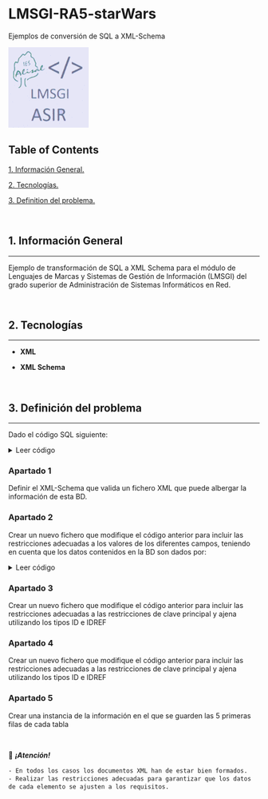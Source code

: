 
# LMSGI-RA5-starWars

Ejemplos de conversión de SQL a XML-Schema

![Logo de Team](https://github.com/ana-polo/LMSGI-RA5-starWars/blob/main/LMSGI.gif "Team logo")

## Table of Contents

[1. Información General.](#informacion-general)

[2. Tecnologías.](#tecnologias)

[3. Definition del problema.](#definicion-del-problema)

&nbsp;

<a name = "informacion-general"></a>

## 1. Información General

----

Ejemplo de transformación de SQL a XML Schema para el módulo de Lenguajes de Marcas y Sistemas de Gestión de Información (LMSGI) del grado superior de Administración de Sistemas Informáticos en Red.

&nbsp;

<a name = "tecnologias"></a>

## 2. Tecnologías

----

- **XML**

- **XML Schema**

&nbsp;

<a name = "definicion-del-problema"></a>

## 3. Definición del problema

----

Dado el código SQL siguiente:

<details>
    <summary>Leer código</summary>

        /*
          File: gdbStarWars.sql
          Author: Ana Polo  Arozamena
        */


        /*-------------------------*/
        /*--- Creación de la BD ---*/
        /*-------------------------*/

        DROP DATABASE IF EXISTS starWars;
        CREATE DATABASE IF NOT EXISTS starWars;


        /*--------------------------*/
        /*--- Selección de la BD ---*/
        /*--------------------------*/

        USE starWars;


        /*--------------------------------*/
        /*--- Definición de las tablas ---*/
        /*--------------------------------*/


        /*
          Tabla: asociacion
          Descripción: Guarda la información básica de cada una de las agrupaciones de habibronceadotes de la galaxia.
        */

        DROP TABLE IF EXISTS asociacion;

        CREATE TABLE asociacion (

          /*--- Definición de las columnas de la tabla ---*/

          idAsociacion INT,
          nombre VARCHAR( 255 ) DEFAULT NULL,

          /*--- Restricciones de tabla ---*/

        /*--- Clave primaria ---*/

          CONSTRAINT pkAsociacion PRIMARY KEY ( idAsociacion )
        )
        ENGINE = InnoDB;


        /*
          Tabla: planeta
          Descripción: Guarda la información básica de cada una de los planetas de la galaxia.
        */

        DROP TABLE IF EXISTS planeta;

        CREATE TABLE planeta(
          idPlaneta INT AUTO_INCREMENT,
          nombre VARCHAR( 50 ),
          rotacionPeriodo INT,
          orbitalPeriodo INT,
          diametro INT,
          clima VARCHAR( 50 ),
          gravedad VARCHAR( 50 ),
          terreno VARCHAR( 50 ),
          superficieAgua VARCHAR( 50 ),
          poblacion BIGINT,
          creacionFecha TIMESTAMP DEFAULT CURRENT_TIMESTAMP,

        /*--- Restricciones de tabla ---*/

        /*--- Clave primaria ---*/

        CONSTRAINT pkPlaneta PRIMARY KEY ( idPlaneta )
        );


        /*
          Tabla: personaje
          Descripción: Guarda la información básica de cada uno de los personajes de la galaxia.
        */

        DROP TABLE IF EXISTS personaje;

        CREATE TABLE personaje(
        idPersonaje INT AUTO_INCREMENT,
        nombre VARCHAR( 50 ),
        altura INT,
        peso DECIMAL,
        peloColor VARCHAR( 50 ),
        pielColor VARCHAR( 50 ),
        ojosColor VARCHAR( 50 ),
        nacimientoAnho VARCHAR( 50 ),
        genero VARCHAR( 50 ),
        fkPlaneta INT NOT NULL,
        creacionFecha TIMESTAMP DEFAULT CURRENT_TIMESTAMP,

          /*--- Restricciones de tabla ---*/

          /*--- Clave primaria ---*/

          CONSTRAINT pkPersonaje PRIMARY KEY ( idPersonaje ),

          /*--- Clave foránea ---*/

          CONSTRAINT fkPersonajePlaneta FOREIGN KEY ( fkPlaneta )
            REFERENCES planeta ( idPlaneta )
            ON DELETE RESTRICT
            ON UPDATE RESTRICT
        )
        ENGINE=InnoDB;


        DROP TABLE IF EXISTS personajeAsociacion;

        CREATE TABLE personajeAsociacion (

          /*--- Definición de las columnas de la tabla ---*/

          fkPersonaje INT NOT NULL,
          fkAsociacion INT NOT NULL,

          /*--- Restricciones de tabla ---*/

          /*--- Clave primaria ---*/

          CONSTRAINT pkPersonajeAsociacion PRIMARY KEY ( fkPersonaje, fkAsociacion ),

          /*--- Clave foránea ---*/


          CONSTRAINT fkPersonajePersonajeAsociacion FOREIGN KEY ( fkPersonaje )
            REFERENCES personaje( idPersonaje )
            ON DELETE RESTRICT
            ON UPDATE RESTRICT,

          CONSTRAINT fkAsociacionPersonajeAsociacion FOREIGN KEY ( fkAsociacion )
            REFERENCES asociacion( idAsociacion )
            ON DELETE RESTRICT
            ON UPDATE RESTRICT
        )
        ENGINE=InnoDB;


        /*
          Tabla: pelicula
          Descripción: Guarda la información básica de cada una de las películas de la galaxia.
        */

        DROP TABLE IF EXISTS pelicula;

        CREATE TABLE pelicula (

          /*--- Definición de las columnas de la tabla ---*/

          idPelicula INT NOT NULL,
          episodio VARCHAR( 12 ) DEFAULT NULL,
          titulo VARCHAR( 30 ) DEFAULT NULL,

          /*--- Restricciones de tabla ---*/

          /*--- Clave primaria ---*/

          CONSTRAINT pkPelicula PRIMARY KEY ( idPelicula )
        )
        engine=iNNOdB;


        /*
          Tabla: personajePelicula
          Descripción: Guarda la información básica de cada uno de los personajes de la galaxia.
        */


        DROP TABLE IF EXISTS personajePelicula;

        CREATE TABLE personajePelicula (

          /*--- Definición de las columnas de la tabla ---*/

          fkPersonaje INT NOT NULL,
          fkPelicula INT NOT NULL,

          /*--- Restricciones de tabla ---*/

          /*--- Clave primaria ---*/

          CONSTRAINT pkPersonajePelicula PRIMARY KEY ( fkPersonaje, fkPelicula ),

          /*--- Clave foránea ---*/

          CONSTRAINT fkPersonajePersonajePelicula FOREIGN KEY ( fkPersonaje )
            REFERENCES personaje( idPersonaje )
            ON DELETE RESTRICT
            ON UPDATE RESTRICT,

          CONSTRAINT fkPeliculaPersonajePelicula FOREIGN KEY ( fkPelicula )
            REFERENCES pelicula( idPelicula )
            ON DELETE RESTRICT
            ON UPDATE RESTRICT
        )
        ENGINE=InnoDB;


        /*
          Tabla: muerte
          Descripción: Guarda la información de la muerte de un personaje.
        */


        DROP TABLE IF EXISTS muerte;

        CREATE TABLE muerte (

          /*--- Definición de las columnas de la tabla ---*/

          idMuerte INT NOT NULL AUTO_INCREMENT,
        fkFallecido INTEGER,
        fkAsesino INTEGER,
        fkPelicula INTEGER,

          /*--- Restricciones de tabla ---*/

          /*--- Clave primaria ---*/

          CONSTRAINT pkFallecimiento PRIMARY KEY ( idMuerte ),

          /*--- Clave foránea ---*/

          CONSTRAINT fkFallecidoMuerte FOREIGN KEY ( fkFallecido )
            REFERENCES personaje( idPersonaje )
            ON DELETE RESTRICT
            ON UPDATE RESTRICT,

          CONSTRAINT fkAsesinoMuerte FOREIGN KEY ( fkAsesino )
            REFERENCES personaje( idPersonaje )
            ON DELETE RESTRICT
            ON UPDATE RESTRICT,

          CONSTRAINT fkPeliculaMuerte FOREIGN KEY ( fkPelicula )
            REFERENCES pelicula( idPelicula )
            ON DELETE RESTRICT
            ON UPDATE RESTRICT
        )
        ENGINE=iNNOdb;

</details>


### Apartado 1

   Definir el XML-Schema que valida un fichero XML que puede albergar la información de esta BD.


### Apartado 2

   Crear un nuevo fichero que modifique el código anterior para incluir las restricciones adecuadas a los valores de los diferentes campos, teniendo en cuenta que los datos contenidos en la BD son dados por:


<details>
    <summary>Leer código</summary>

        INSERT INTO asociacion
        VALUES
          ( 1,  'Orden Jedi' ),
          ( 2,  'Allianza Rebelde' ),
          ( 3,  'Republica Galáctica' ),
          ( 4,  'Imperio Galactico' ),
          ( 5,  'Sith' ),
          ( 6,  'Senado Galáctico' ),
          ( 7,  'Familia Real de Alderaan' ),
          ( 8,  'Independientes' ),
          ( 9,  'Ejercito Gungan' ),
          ( 10, 'Fuerzas de Cazas Reales del Espacio Naboo' ),
          ( 11, 'Fuerzas Reales de Naboo' ),
          ( 12, 'Techno Union' );


        INSERT INTO planeta( idPlaneta, nombre, rotacionPeriodo, orbitalPeriodo, diametro, clima, gravedad, terreno, superficieAgua, poblacion, creacionFecha )
        VALUES
          (  1, 'Desconocido',    NULL,  NULL,  NULL,     NULL,                         NULL,                                    NULL,                                        NULL,  NULL,            NULL ),
          (  2, 'Tatooine',       '23', '304',  '10465',  'árido',                      '1 standard',                            'desierto',                                  '1',   '200000',        '2014-12-09 13:50:49.641000' ),
          (  3, 'Alderaan',       '24', '364',  '12500',  'templado',                   '1 standard',                            'prados, montañas',                          '40',  '2000000000',    '2014-12-10 11:35:48.479000' ),
          (  4, 'Yavin IV',       '24', '4818', '10200',  'templado, tropical',         '1 standard',                            'selva, bosques',                            '8',   '1000',          '2014-12-10 11:37:19.144000' ),
          (  5, 'Hoth',           '23', '549',  '7200',   'helado',                     '1.1 standard',                          'tundra, cuevas heladas, sierras',           '100', NULL,            '2014-12-10 11:39:13.934000' ),
          (  6, 'Dagobah',        '23', '341',  '8900',   'tenebroso',                  'N/A',                                   'pantanoso, selvas',                         '8',   NULL,            '2014-12-10 11:42:22.590000' ),
          (  7, 'Bespin',         '12', '5110', '118000', 'templado',                   '1.5 (surface),1 standard (Cloud City)', 'gigante gaseoso',                           '0',   '6000000',       '2014-12-10 11:43:55.240000' ),
          (  8, 'Endor',          '18', '402',  '4900',   'templado',                   '0.85 standard',                         'bosques, montañas, lagos',                  '8',   '30000000',      '2014-12-10 11:50:29.349000' ),
          (  9, 'Naboo',          '26', '312',  '12120',  'templado',                   '1 standard',                            'colinas, pantanosos, bosques, montañas',    '12',  '4500000000',    '2014-12-10 11:52:31.066000' ),
          ( 10, 'Coruscant',      '24', '368',  '12240',  'templado',                   '1 standard',                            'montañas',                                  NULL,  '1000000000000', '2014-12-10 11:54:13.921000' ),
          ( 11, 'Kamino',         '27', '463',  '19720',  'templado',                   '1 standard',                            'océano',                                    '100', '1000000000',    '2014-12-10 12:45:06.577000' ),
          ( 12, 'Geonosis',       '30', '256',  '11370',  'templado, árido',            '0.9 standard',                          'desierto, montaña',                         '5',   '100000000000',  '2014-12-10 12:47:22.350000' ),
          ( 13, 'Utapau',         '27', '351',  '12900',  'templado, árido, ventoso',   '1 standard',                            'sabana, cañones',                           '0.9', '95000000',      '2014-12-10 12:49:01.491000' ),
          ( 14, 'Mustafar',       '36', '412',  '4200',   'cálido',                     '1 standard',                            'volcanes, ríos de lava, montañas, cuevas',  '0',   '20000',         '2014-12-10 12:50:16.526000' ),
          ( 15, 'Kashyyyk',       '26', '381',  '12765',  'tropical',                   '1 standard',                            'selva, bosques, lagos, ríos',               '60',  '45000000',      '2014-12-10 13:32:00.124000' ),
          ( 16, 'Polis Massa',    '24', '590',  '0',      'artificial templado',        '0.56 standard',                         'asteroide sin aire',                        '0',   '1000000',       '2014-12-10 13:33:46.405000' ),
          ( 17, 'Mygeeto',        '12', '167',  '10088',  'gélido',                     '1 standard',                            'glaciares, montañas, cañones helados',      NULL,  '19000000',      '2014-12-10 13:43:39.139000' ),
          ( 18, 'Felucia',        '34', '231',  '9100',   'cálido, húmedo',             '0.75 standard',                         'bosques de hongos',                         NULL,  '8500000',       '2014-12-10 13:44:50.397000' ),
          ( 19, 'Cato Neimoidia', '25', '278',  '0',      'templado, húmedo',           '1 standard',                            'montañas, campos, bosques',                 NULL,  '10000000',      '2014-12-10 13:46:28.704000' ),
          ( 20, 'Saleucami',      '26', '392',  '14920',  'cálido',                     NULL,                                    'cuevas, desierto, montañas, volcanes',      NULL,  '1400000000',    '2014-12-10 13:47:46.874000' ),
          ( 21, 'Stewjon',        NULL,  NULL,  '0',      'templado',                   '1 standard',                            'prados',                                    NULL,  NULL,            '2014-12-10 16:16:26.566000' ),
          ( 22, 'Eriadu',         '24', '360',  '13490',  'contaminado',                '1 standard',                            'ciudades',                                  NULL,  '22000000000',   '2014-12-10 16:26:54.384000' ),
          ( 23, 'Corellia',       '25', '329',  '11000',  'templado',                   '1 standard',                            'mesetas, urbanización, colinas, bosques',   '70',  '3000000000',    '2014-12-10 16:49:12.453000' ),
          ( 24, 'Rodia',          '29', '305',  '7549',   'cálido',                     '1 standard',                            'selvas, océanos, urbanización, pantanosos', '60',  '1300000000',    '2014-12-10 17:03:28.110000' ),
          ( 25, 'Nal Hutta',      '87', '413',  '12150',  'templado',                   '1 standard',                            'urbanizaciones, océanos, pantanosos',       NULL,  '7000000000',    '2014-12-10 17:11:29.452000' ),
          ( 26, 'Dantooine',      '25', '378',  '9830',   'templado',                   '1 standard',                            'océanos, sabanas, montañas, prados',        NULL,  '1000',          '2014-12-10 17:23:29.896000' ),
          ( 27, 'Bestine IV',     '26', '680',  '6400',   'templado',                   NULL,                                    'islas rocosas, océanos',                    '98',  '62000000',      '2014-12-12 11:16:55.078000' ),
          ( 28, 'Ord Mantell',    '26', '334',  '14050',  'templado',                   '1 standard',                            'llanuras, mares',                           '10',  '4000000000',    '2014-12-15 12:23:41.661000' ),
          ( 29, 'DEsconocido',    '0',  '0',    '0',       NULL,                        NULL,                                    NULL,                                        NULL,  NULL,            '2014-12-15 12:25:59.569000' ),
          ( 30, 'Trandosha',      '25', '371',  '0',      'árido',                      '0.62 standard',                         'montañas, mares, prados, desiertos',        NULL,  '42000000',      '2014-12-15 12:53:47.695000' ),
          ( 31, 'Socorro',        '20', '326',  '0',      'árido',                      '1 standard',                            'desiertos, montañas',                       NULL,  '300000000',     '2014-12-15 12:56:31.121000' ),
          ( 32, 'Mon Cala',       '21', '398',  '11030',  'templado',                   '1',                                     'océanos, acantilados, islas',               '100', '27000000000',   '2014-12-18 11:07:01.792000' ),
          ( 33, 'Chandrila',      '20', '368',  '13500',  'templado',                   '1',                                     'llanuras, bosques',                         '40',  '1200000000',    '2014-12-18 11:11:51.872000' ),
          ( 34, 'Sullust',        '20', '263',  '12780',  'muy cálido',                 '1',                                     'montañas, volcanes, desiertos rocosos',     '5',   '18500000000',   '2014-12-18 11:25:40.243000' ),
          ( 35, 'Toydaria',       '21', '184',  '7900',   'templado',                   '1',                                     'pantanosos, lagos',                         NULL,  '11000000',      '2014-12-19 17:47:54.403000' ),
          ( 36, 'Malastare',      '26', '201',  '18880',  'árido, templado, tropical',  '1.56',                                  'pantanosos, desiertos, selvas, montañas',   NULL,  '2000000000',    '2014-12-19 17:52:13.106000' ),
          ( 37, 'Dathomir',       '24', '491',  '10480',  'templado',                   '0.9',                                   'bosques, desiertos, sabanas',               NULL,  '5200',          '2014-12-19 18:00:40.142000' ),
          ( 38, 'Ryloth',         '30', '305',  '10600',  'templado, árido, subártico', '1',                                     'montañas, valles, desiertos, tundra',       '5',   '1500000000',    '2014-12-20 09:46:25.740000' ),
          ( 39, 'Aleen Minor',    NULL,  NULL,  NULL,     NULL,                         NULL,                                    NULL,                                        NULL,  NULL,            '2014-12-20 09:52:23.452000' ),
          ( 40, 'Vulpter',        '22', '391',  '14900',  'templado, ártico',           '1',                                     'urbanizaciones, barren',                    NULL,  '421000000',     '2014-12-20 09:56:58.874000' ),
          ( 41, 'Troiken',        NULL,  NULL,  NULL,     NULL,                         NULL,                                    'desierto, tundra, bosques, montañas',       NULL,  NULL,            '2014-12-20 10:01:37.395000' ),
          ( 42, 'Tund',           '48', '1770', '12190',  NULL,                         NULL,                                    'cenizas',                                   NULL,  '0',             '2014-12-20 10:07:29.578000' ),
          ( 43, 'Haruun Kal',     '25', '383',  '10120',  'templado',                   '0.98',                                  'nube tóxica, meseta, volcanes',             NULL,  '705300',        '2014-12-20 10:12:28.980000' ),
          ( 44, 'Cerea',          '27', '386',  NULL,     'templado',                   '1',                                     'fertil',                                    '20',  '450000000',     '2014-12-20 10:14:48.178000' ),
          ( 45, 'Glee Anselm',    '33', '206',  '15600',  'tropical, templado',         '1',                                     'lagos, islands, pantanosos, mares',         '80',  '500000000',     '2014-12-20 10:18:26.110000' ),
          ( 46, 'Iridonia',       '29', '413',  NULL,     NULL,                         NULL,                                    'rocoso',                                    NULL,  NULL,            '2014-12-20 10:26:05.788000' ),
          ( 47, 'Tholoth',        NULL,  NULL,  NULL,     NULL,                         NULL,                                    NULL,                                        NULL,  NULL,            '2014-12-20 10:28:31.117000' ),
          ( 48, 'Iktotch',        '22', '481',  NULL,     'árido, rocoso, ventoso',     '1',                                     'rocoso',                                    NULL,  NULL,            '2014-12-20 10:31:32.413000' ),
          ( 49, 'Quermia',        NULL,  NULL,  NULL,     NULL,                         NULL,                                    NULL,                                        NULL,  NULL,            '2014-12-20 10:34:08.249000' ),
          ( 50, 'Dorin',          '22', '409',  '13400',  'templado',                   '1',                                     NULL,                                        NULL,  NULL,            '2014-12-20 10:48:36.141000' ),
          ( 51, 'Champala',       '27', '318',  NULL,     'templado',                   '1',                                     'océanos, bosques, meseta',                  NULL,  '3500000000',    '2014-12-20 10:52:51.524000' ),
          ( 52, 'Mirial',         NULL,  NULL,  NULL,     NULL,                         NULL,                                    'desiertos',                                 NULL,  NULL,            '2014-12-20 16:44:46.318000' ),
          ( 53, 'Serenno',        NULL,  NULL,  NULL,     NULL,                         NULL,                                    'bosques, ríos, montañas',                   NULL,  NULL,            '2014-12-20 16:52:13.357000' ),
          ( 54, 'Concord Dawn',   NULL,  NULL,  NULL,     NULL,                         NULL,                                    'selvas, bosques, desiertos',                NULL,  NULL,            '2014-12-20 16:54:39.909000' ),
          ( 55, 'Zolan',          NULL,  NULL,  NULL,     NULL,                         NULL,                                    NULL,                                        NULL,  NULL,            '2014-12-20 16:56:37.250000' ),
          ( 56, 'Ojom',           NULL,  NULL,  NULL,     'gélido',                     NULL,                                    'océanos, glaciares',                        '100', '500000000',     '2014-12-20 17:27:41.286000' ),
          ( 57, 'Skako',          '27', '384',  NULL,     'templado',                   '1',                                     'urbanización',                              NULL,  '500000000000',  '2014-12-20 17:50:47.864000' ),
          ( 58, 'Muunilinst',     '28', '412',  '13800',  'templado',                   '1',                                     'llanuras, bosques, colinas, montañas',      '25',  '5000000000',    '2014-12-20 17:57:47.420000' ),
          ( 59, 'Shili',          NULL,  NULL,  NULL,     'templado',                   '1',                                     'ciudades, sabana, mares, llanuras',         NULL,  NULL,            '2014-12-20 18:43:14.049000' ),
          ( 60, 'Kalee',          '23', '378',  '13850',  'árido, templado, tropical',  '1',                                     'bosques, acantilados, cañones, mares',      NULL,  '4000000000',    '2014-12-20 19:43:51.278000' ),
          ( 61, 'Umbara',         NULL,  NULL,  NULL,     NULL,                         NULL,                                     NULL,                                       NULL,  NULL,            '2014-12-20 20:18:36.256000' ),
          ( 62, 'Jakku',          NULL,  NULL,  NULL,     NULL,                         NULL,                                    'desiertos',                                 NULL,  NULL,            '2015-04-17 06:55:57.556495' );


        INSERT INTO personaje ( idPersonaje, nombre, altura, peso, peloColor, pielColor, ojosColor, nacimientoAnho, genero, fkPlaneta, creacionFecha )
        VALUES
          ( 1,  'Luke Skywalker',        '172', '77',   'rubio',             'castaño',                 'azul',             '19BBY',   'hombre',       2,  '2014-12-09 13:50:51.644000' ),
          ( 2,  'C-3PO',                 '167', '75',   'n/a',               'dorado',                  'amarillo',         '112BBY',  'n/a',          2,  '2014-12-10 15:10:51.357000' ),
          ( 3,  'R2-D2',                 '96',  '32',   'n/a',               'blanco, azul',            'rojo',             '33BBY',   'n/a',          9,  '2014-12-10 15:11:50.376000' ),
          ( 4,  'Darth Vader',           '202', '136',  'calvo',             'blanco',                  'amarillo',         '41.9BBY', 'hombre',       2,  '2014-12-10 15:18:20.704000' ),
          ( 5,  'Leia Organa',           '150', '49',   'marrón',            'clara',                   'marrón',           '19BBY',   'mujer',        3,  '2014-12-10 15:20:09.791000' ),
          ( 6,  'Owen Lars',             '178', '120',  'marrón, gris',      'clara',                   'azul',             '52BBY',   'hombre',       2,  '2014-12-10 15:52:14.024000' ),
          ( 7,  'Whitesun lars',         '165', '75',   'marrón',            'clara',                   'azul',             '47BBY',   'mujer',        2,  '2014-12-10 15:53:41.121000' ),
          ( 8,  'R5-D4',                 '97',  '32',   'n/a',               'blanco, rojo',            'rojo',             NULL,      'n/a',          2,  '2014-12-10 15:57:50.959000' ),
          ( 9,  'Biggs Darkclaraer',     '183', '84',   'negro',             'clara',                   'marrón',           '24BBY',   'hombre',       2,  '2014-12-10 15:59:50.509000' ),
          ( 10, 'Obi-Wan Kenobi',        '182', '77',   'pelirrojo, blanco', 'castaño',                 'azul-grisáceo',    '57BBY',   'hombre',       21, '2014-12-10 16:16:29.192000' ),
          ( 11, 'Anakin Skywalker',      '188', '84',   'rubio',             'castaño',                 'azul',             '41.9BBY', 'hombre',       2,  '2014-12-10 16:20:44.310000' ),
          ( 12, 'Wilhuff Tarkin',        '180', NULL,   'pelirrojo, gris',   'castaño',                 'azul',             '64BBY',   'hombre',       22, '2014-12-10 16:26:56.138000' ),
          ( 13, 'Chewbacca',             '228', '112',  'marrón',            NULL,                      'azul',             '200BBY',  'hombre',       15, '2014-12-10 16:42:45.066000' ),
          ( 14, 'Han Solo',              '180', '80',   'marrón',            'castaño',                 'marrón',           '29BBY',   'hombre',       23, '2014-12-10 16:49:14.582000' ),
          ( 15, 'Greedo',                '173', '74',   'n/a',               'verde',                   'negro',            '44BBY',   'hombre',       24, '2014-12-10 17:03:30.334000' ),
          ( 16, 'Jabba Desilijic Tiure', '175', '1358', 'n/a',               'verde, marrón',           'naranja',          '600BBY',  'hermafrodita', 25, '2014-12-10 17:11:31.638000' ),
          ( 18, 'Wedge Antilles',        '170', '77',   'marrón',            'castaño',                 'avellana',         '21BBY',   'hombre',       23, '2014-12-12 11:08:06.469000' ),
          ( 19, 'Jek Tono Porkins',      '180', '110',  'marrón',            'castaño',                 'azul',             NULL,      'hombre',       27, '2014-12-12 11:16:56.569000' ),
          ( 20, 'Yoda',                  '66', '17',    'blanco',            'verde',                   'marrón',           '896BBY',  'hombre',       29, '2014-12-15 12:26:01.042000' ),
          ( 21, 'Palpatine',             '170', '75',   'gris',              'pálido',                  'amarillo',         '82BBY',   'hombre',       9,  '2014-12-15 12:48:05.971000' ),
          ( 22, 'Boba Fett',             '183', '78.2', 'negro',             'castaño',                 'marrón',           '31.5BBY', 'hombre',       11, '2014-12-15 12:49:32.457000' ),
          ( 23, 'IG-88',                 '200', '140',  'calvo',             'metal',                   'rojo',             '15BBY',   'calvo',        29, '2014-12-15 12:51:10.076000' ),
          ( 24, 'Bossk',                 '190', '113',  'calvo',             'verde',                   'rojo',             '53BBY',   'hombre',       30, '2014-12-15 12:53:49.297000' ),
          ( 25, 'Lando Calrissian',      '177', '79',   'negro',             'oscuro',                  'marrón,            '31BBY',   'hombre',       31, '2014-12-15 12:56:32.683000' ),
          ( 26, 'Lobot',                 '175', '79',   'calvo',             'clara',                   'azul',             '37BBY',   'hombre',       7,  '2014-12-15 13:01:57.178000' ),
          ( 27, 'Ackbar',                '180', '83',   'calvo',             'marrón',                  'naranja',          '41BBY',   'hombre',       32, '2014-12-18 11:07:50.584000' ),
          ( 28, 'Mon Mothma',            '150', NULL,   'pelirrojo',         'castaño',                 'azul',             '48BBY',   'mujer',        33, '2014-12-18 11:12:38.895000' ),
          ( 29, 'Arvel Crynyd',          NULL,  NULL,   'marrón',            'castaño',                 'marrón',           NULL,      'hombre',       29, '2014-12-18 11:16:33.020000' ),
          ( 30, 'Wicket Systri Warrick', '88',  '20',   'marrón',            'marrón',                  'marrón',           '8BBY',    'hombre',       8,  '2014-12-18 11:21:58.954000' ),
          ( 31, 'Nien Nunb',             '160', '68',   'calvo',             'gris',                    'negro',            NULL,      'hombre',       34, '2014-12-18 11:26:18.541000' ),
          ( 32, 'Qui-Gon Jinn',          '193', '89',   'marrón',            'castaño',                 'azul',             '92BBY',   'hombre',       29, '2014-12-19 16:54:53.618000' ),
          ( 33, 'Nute Gunray',           '191', '90',   'calvo',             'verde',                   'rojo',             NULL,      'hombre',       19, '2014-12-19 17:05:57.357000' ),
          ( 34, 'Finis Valorum',         '170', NULL,   'rubio',             'castaño',                 'azul',             '91BBY',   'hombre',       10, '2014-12-19 17:21:45.915000' ),
          ( 35, 'Jar Jar Binks',         '196', '66',   'calvo',             'naranja',                 'naranja',          '52BBY',   'hombre',       9,  '2014-12-19 17:29:32.489000' ),
          ( 36, 'Padmé Amidala',         '165', '45',   'marrón',            'clara',                   'marrón',           '46BBY',   'mujer',        9,  '2014-12-19 17:28:26.926000' ),
          ( 37, 'Roos Tarpals',          '224', '82',   'calvo',             'gris',                    'naranja',          NULL,      'hombre',       9,  '2014-12-19 17:32:56.741000' ),
          ( 38, 'Rugor Nass',            '206', NULL,   'calvo',             'verde',                   'naranja',          NULL,      'hombre',       9,  '2014-12-19 17:33:38.909000' ),
          ( 39, 'Ric Olié',              '183', NULL,   'marrón',            'castaño',                 'azul',             NULL,      'hombre',       9,  '2014-12-19 17:45:01.522000' ),
          ( 40, 'Watto',                 '137', NULL,   'negro',             'azul, gris',              'amarillo',         NULL,      'hombre',       35, '2014-12-19 17:48:54.647000' ),
          ( 41, 'Sebulba',               '112', '40',   'calvo',             'gris, rojo',              'naranja',          NULL,      'hombre',       36, '2014-12-19 17:53:02.586000' ),
          ( 42, 'Quarsh Panaka',         '183', NULL,   'negro',             'oscuro',                  'marrón',           '62BBY',   'hombre',       9,  '2014-12-19 17:55:43.348000' ),
          ( 43, 'Shmi Skywalker',        '163', NULL,   'negro',             'castaño',                 'marrón',           '72BBY',   'mujer',        2,  '2014-12-19 17:57:41.191000' ),
          ( 44, 'Darth Maul',            '175', '80',   'calvo',             'rojo',                    'amarillo',         '54BBY',   'hombre',       37, '2014-12-19 18:00:41.929000' ),
          ( 45, 'Bib Fortuna',           '180', NULL,   'calvo',             'pálido',                  'rosa',             NULL,      'hombre',       38, '2014-12-20 09:47:02.512000' ),
          ( 46, 'Ayla Secura',           '178', '55',   'calvo',             'azul',                    'avellana',         '48BBY',   'mujer',        38, '2014-12-20 09:48:01.172000' ),
          ( 47, 'Ratts Tyerell',         '79', '15',    'calvo',             'gris, azul',               NULL,              NULL,      'hombre',       39, '2014-12-20 09:53:15.086000' ),
          ( 48, 'Dud Bolt',              '94', '45',    'calvo',             'azul, gris',               'amarillo',        NULL,      'hombre',       40, '2014-12-20 09:57:31.858000' ),
          ( 49, 'Gasgano',               '122', NULL,   'calvo',             'blanco, azul',             'negro',           NULL,      'hombre',       41, '2014-12-20 10:02:12.223000' ),
          ( 50, 'Ben Quadinaros',        '163', '65',   'calvo',             'gris, verde, amarillo',    'naranja',         NULL,      'hombre',       42, '2014-12-20 10:08:33.777000' ),
          ( 51, 'Mace Windu',            '188', '84',   'calvo',             'oscuro',                   'marrón',          '72BBY',   'hombre',       43, '2014-12-20 10:12:30.846000' ),
          ( 52, 'Ki-Adi-Mundi',          '198', '82',   'blanco',            'pálido',                   'amarillo',        '92BBY',   'hombre',       44, '2014-12-20 10:15:32.293000' ),
          ( 53, 'Kit Fisto',             '196', '87',   'calvo',             'verde',                    'negro',           NULL,      'hombre',       45, '2014-12-20 10:18:57.202000' ),
          ( 54, 'Eeth Koth',             '171', NULL,   'negro',             'marrón',                   'marrón',          NULL,      'hombre',       46, '2014-12-20 10:26:47.902000' ),
          ( 55, 'Adi Gallia',            '184', '50',   'calvo',             'oscuro',                   'azul',            NULL,      'mujer',        10, '2014-12-20 10:29:11.661000' ),
          ( 56, 'Saesee Tiin',           '188', NULL,   'calvo',             'pálido',                   'naranja',         NULL,      'hombre',       48, '2014-12-20 10:32:11.669000' ),
          ( 57, 'Yarael Poof',           '264', NULL,   'calvo',             'blanco',                   'amarillo',        NULL,      'hombre',       49, '2014-12-20 10:34:48.725000' ),
          ( 58, 'Plo Koon',              '188', '80',   'calvo',             'naranja',                  'negro',           '22BBY',   'hombre',       50, '2014-12-20 10:49:19.859000' ),
          ( 59, 'Mas Amedda',            '196', NULL,   'calvo',             'azul',                     'azul',            NULL,      'hombre',       51, '2014-12-20 10:53:26.457000' ),
          ( 60, 'Gregar Typho',          '185', '85',   'negro',             'oscuro',                   'marrón',          NULL,      'hombre',       9,  '2014-12-20 11:10:10.381000' ),
          ( 61, 'Cordé',                 '157', NULL,   'marrón',            'clara',                    'marrón',          NULL,      'mujer',        9,  '2014-12-20 11:11:39.630000' ),
          ( 62, 'Cliegg Lars',           '183', NULL,   'marrón',            'castaño',                  'azul',            '82BBY',   'hombre',       2,  '2014-12-20 15:59:03.958000' ),
          ( 63, 'Poggle the Lesser',     '183', '80',   'calvo',             'verde',                    'amarillo',        NULL,      'hombre',       12, '2014-12-20 16:40:43.977000' ),
          ( 64, 'Luminara Unduli',       '170', '56.2', 'negro',             'amarillo',                 'azul',            '58BBY',   'mujer',        52, '2014-12-20 16:45:53.668000' ),
          ( 65, 'Barriss Offee',         '166', '50',   'negro',             'amarillo',                 'azul',            '40BBY',   'mujer',        52, '2014-12-20 16:46:40.440000' ),
          ( 66, 'Dormé',                 '165', NULL,   'marrón',            'clara',                    'marrón',          NULL,      'mujer',        9,  '2014-12-20 16:49:14.640000' ),
          ( 67, 'Dooku',                 '193', '80',   'blanco',            'castaño',                  'marrón',          '102BBY',  'hombre',       53, '2014-12-20 16:52:14.726000' ),
          ( 68, 'Bail Prestor Organa',   '191', NULL,   'negro',             'bronceado',                'marrón',          '67BBY',   'hombre',       3,  '2014-12-20 16:53:08.575000' ),
          ( 69, 'Jango Fett',            '183', '79',   'negro',             'bronceado',                'marrón',          '66BBY',   'hombre',       53, '2014-12-20 16:54:41.620000' ),
          ( 70, 'Zam Wesell',            '168', '55',   'rubio',             'castaño, verde, amarillo', 'amarillo',        NULL,      'mujer',        55, '2014-12-20 16:57:44.471000' ),
          ( 71, 'Dexter Jettster',       '198', '102',  'calvo',             'marrón',                   'amarillo',        NULL,      'hombre',       56, '2014-12-20 17:28:27.248000' ),
          ( 72, 'Lama Su',               '229', '88',   'calvo',             'gris',                     'negro',           NULL,      'hombre',       11, '2014-12-20 17:30:50.416000' ),
          ( 73, 'Taun We',               '213', NULL,   'calvo',             'gris',                     'negro',           NULL,      'mujer',        11, '2014-12-20 17:31:21.195000' ),
          ( 74, 'Jocasta Nu',            '167', NULL,   'blanco',            'castaño',                  'azul',            NULL,      'mujer',        10, '2014-12-20 17:32:51.996000' ),
          ( 75, 'R4-P17',                '96',  NULL,   'calvo',             'plata, rojo',              'rojo, azul',      NULL,      'mujer',        29, '2014-12-20 17:43:36.409000' ),
          ( 76, 'Wat Tambor',            '193', '48',   'calvo',             'verde, gris',              NULL,              NULL,      'hombre',       57, '2014-12-20 17:53:52.607000' ),
          ( 77, 'San Hill',              '191', NULL,   'calvo',             'gris',                     'dorado',          NULL,      'hombre',       58, '2014-12-20 17:58:17.049000' ),
          ( 78, 'Shaak Ti',              '178', '57',   'calvo',             'rojo, azul, blanco',       'negro',           NULL,      'mujer',        59, '2014-12-20 18:44:01.103000' ),
          ( 79, 'Grievous',              '216', '159',  'calvo',             'marrón, blanco',           'verde, amarillo', NULL,      'hombre',       60, '2014-12-20 19:43:53.348000' ),
          ( 80, 'Tarfful',               '234', '136',  'marrón',            'marrón',                   'azul',            NULL,      'hombre',       15, '2014-12-20 19:46:34.209000' ),
          ( 81, 'Raymus Antilles',       '188', '79',   'marrón',            'clara',                    'marrón',          NULL,      'hombre',       3,  '2014-12-20 19:49:35.583000' ),
          ( 82, 'Sly Moore',             '178', '48',   'calvo',             'pálido',                   'blanco',          NULL,      'mujer',        61, '2014-12-20 20:18:37.619000' ),
          ( 83, 'Tion Medon',            '206', '80',   'calvo',             'gris',                     'negro',           NULL,      'hombre',       13, '2014-12-20 20:35:04.260000' ),
          ( 89, 'Cornelius Evazan',      NULL,  NULL,   NULL,                NULL,                       NULL,              NULL,      NULL,           1,  NULL ),
          ( 90, 'Ponda Baba',            NULL,  NULL,   NULL,                NULL,                       NULL,              NULL,      NULL,           1,  NULL ),
          ( 91, 'General Rieekan',       NULL,  NULL,   NULL,                NULL,                       NULL,              NULL,      NULL,           1,  NULL ),
          ( 92, 'Admiral Motti',         NULL,  NULL,   NULL,                NULL,                       NULL,              NULL,      NULL,           1,  NULL ),
          ( 93, 'Admiral Piett',         NULL,  NULL,   NULL,                NULL,                       NULL,              NULL,      NULL,           1,  NULL ),
          ( 94, 'Major Bren Derlin',     NULL,  NULL,   NULL,                NULL,                       NULL,              NULL,      NULL,           1,  NULL ),
          ( 95, 'Rancor Keeper',         NULL,  NULL,   NULL,                NULL,                       NULL,              NULL,      NULL,           1,  NULL ),
          ( 96, 'Admiral Ozzel',         NULL,  NULL,   NULL,                NULL,                       NULL,              NULL,      NULL,           1,  NULL ),
          ( 97, 'Finn',                  NULL,  NULL,   'negro',             'oscuro',                   'oscuro',          NULL,      'hombre',       29, '2015-04-17 06:52:40.793621' ),
          ( 98, 'Rey',                   NULL,  NULL,   'marrón',            'clara',                    'avellana',        NULL,      'mujer',        29, '2015-04-17 06:54:01.495077' ),
          ( 99, 'Poe Dameron',           NULL,  NULL,   'marrón',            'clara',                    'marrón',          NULL,      'hombre',       29, '2015-04-17 06:55:21.622786' ),
          ( 100, 'BB8',                  NULL,  NULL,   'calvo',             'calvo',                    'negro',           NULL,      'calvo',        29, '2015-04-17 06:57:38.061346' ),
          ( 101, 'Captain Phasma',       NULL,  NULL,   NULL,                NULL,                       NULL,              NULL,      'mujer',        29, '2015-10-13 10:35:39.229823' );


        INSERT INTO personajeAsociacion ( fkPersonaje, fkAsociacion )
        VALUES
          ( 1, 1 ),  ( 1, 2 ),   ( 2, 8 ),  ( 3, 2 ),  ( 3, 3 ),  ( 4, 4 ),  ( 4, 5 ),  ( 5, 2 ),   ( 5, 6 ),   ( 6, 8 ), ( 7, 8 ), ( 8, 8 ), ( 9, 2 ), ( 10, 1 ),
          ( 11, 1 ), ( 12, 3 ),  ( 13, 2 ), ( 14, 2 ), ( 15, 8 ), ( 16, 8 ), ( 18, 2 ), ( 19, 2 ),  ( 20, 1 ),
          ( 21, 3 ), ( 22, 8 ),  ( 23, 8 ), ( 24, 8 ), ( 25, 2 ), ( 26, 8 ), ( 27, 2 ), ( 28, 2 ),  ( 29, 2 ),  ( 30, 2 ),
          ( 31, 2 ), ( 32, 1 ),  ( 33, 8 ), ( 34, 3 ), ( 35, 3 ), ( 36, 3 ), ( 37, 3 ), ( 38, 10 ), ( 39, 11 ), ( 40, 8 ),
          ( 41, 8 ), ( 42, 12 ), ( 43, 8 ), ( 44, 5 ), ( 45, 8 ), ( 46, 1 ), ( 47, 8 ), ( 48, 8 ),  ( 49, 8 ),  ( 50, 8 ),
          ( 51, 1 ), ( 52, 1 ),  ( 53, 1 ), ( 54, 1 ), ( 55, 1 ), ( 56, 1 ), ( 57, 1 ), ( 58, 1 ),  ( 59, 3 ),  ( 60, 12 ),
          ( 61, 8 ), ( 62, 8 ),  ( 63, 8 ), ( 64, 1 ), ( 65, 1 ), ( 66, 8 ), ( 67, 1 ), ( 68, 2 ),  ( 69, 8 ),  ( 70, 8 ),
          ( 71, 8 ), ( 72, 8 ),  ( 73, 3 ), ( 74, 1 ), ( 75, 1 ), ( 76, 8 ), ( 77, 8 ), ( 78, 1 ),  ( 79, 8 ),  ( 80, 3 ),
          ( 81, 7 ), ( 82, 3 ),  ( 83, 8 ), ( 89, 8 ), ( 90, 8 ),
          ( 91, 2 ), ( 92, 4 ),  ( 93, 4 ), ( 94, 2 ), ( 95, 8 ), ( 96, 4 );


        INSERT INTO pelicula ( idPelicula, episodio, titulo )
        VALUES
          ( 1, 'Episodio I',   'La Amenaza fantasma' ),
          ( 2, 'Episodio II',  'El ataque de los Clones' ),
          ( 3, 'Episodio III', 'La venganza de los Sith' ),
          ( 4, 'Episodio IV',  'Una nueva esperanza' ),
          ( 5, 'Episodio V',   'El Imperio contraataca' ),
          ( 6, 'Episodio VI',  'El retorno del Jedi' );


        INSERT INTO personajePelicula ( fkPersonaje, fkPelicula )
        VALUES
          ( 1, 4 ),  ( 1, 5 ),  ( 1, 6 ),  ( 2, 1 ),  ( 2, 2 ),  ( 2, 3 ),  ( 2, 4 ),  ( 2, 5 ),  ( 2, 6 ),  ( 3, 1 ),  ( 3, 2 ),  ( 3, 3 ),  ( 3, 4 ),  ( 3, 5 ),  ( 3, 6 ), ( 4, 3 ), ( 4, 4 ), ( 4, 5 ), ( 4, 6 ), ( 5, 4 ),  ( 5, 5 ),  ( 5, 6 ),
          ( 6, 2 ),  ( 6, 3 ),  ( 6, 4 ),  ( 7, 2 ),  ( 7, 3 ),  ( 7, 4 ),  ( 8, 4 ),  ( 9, 4 ),  ( 10, 1 ), ( 10, 2 ), ( 10, 3 ), ( 10, 4 ),
          ( 11, 1 ), ( 11, 2 ), ( 11, 3 ), ( 12, 4 ), ( 13, 3 ), ( 13, 4 ), ( 13, 5 ), ( 13, 6 ), ( 14, 4 ), ( 14, 5 ), ( 14, 6 ), ( 15, 4 ),
          ( 16, 6 ), ( 18, 4 ), ( 18, 5 ), ( 18, 6 ), ( 19, 4 ), ( 20, 1 ), ( 20, 2 ), ( 20, 3 ), ( 20, 5 ), ( 20, 6 ),
          ( 21, 1 ), ( 21, 2 ), ( 21, 3 ), ( 21, 5 ), ( 21, 6 ), ( 22, 2 ), ( 22, 5 ), ( 22, 6 ), ( 23, 5 ), ( 24, 5 ), ( 25, 5 ), ( 25, 6 ),
          ( 26, 5 ), ( 27, 6 ), ( 28, 6 ), ( 29, 6 ), ( 30, 6 ),
          ( 31, 6 ), ( 32, 1 ), ( 33, 1 ), ( 33, 2 ), ( 33, 3 ), ( 34, 1 ), ( 35, 1 ), ( 35, 2 ),
          ( 36, 3 ), ( 36, 1 ), ( 36, 2 ), ( 37, 1 ), ( 38, 1 ), ( 39, 1 ), ( 40, 1 ), ( 40, 2 ),
          ( 41, 1 ), ( 42, 1 ), ( 43, 1 ), ( 43, 2 ), ( 44, 1 ), ( 45, 6 ),
          ( 46, 1 ), ( 46, 2 ), ( 46, 3 ), ( 47, 1 ), ( 48, 1 ), ( 49, 1 ), ( 50, 1 ),
          ( 51, 1 ), ( 51, 2 ), ( 51, 3 ), ( 52, 1 ), ( 52, 2 ), ( 52, 3 ), ( 53, 1 ), ( 53, 2 ), ( 53, 3 ), ( 54, 1 ), ( 54, 3 ), ( 55, 1 ), ( 55, 3 ), ( 56, 1 ), ( 56, 3 ), ( 57, 1 ), ( 58, 1 ), ( 58, 2 ), ( 58, 3 ), ( 59, 1 ), ( 59, 2 ), ( 60, 2 ),
          ( 61, 2 ), ( 62, 2 ), ( 63, 2 ), ( 63, 3 ), ( 64, 2 ), ( 64, 3 ), ( 65, 2 ), ( 66, 2 ), ( 67, 2 ), ( 67, 3 ), ( 68, 2 ), ( 68, 3 ), ( 69, 2 ), ( 70, 2 ),
          ( 71, 2 ), ( 72, 2 ), ( 73, 2 ), ( 74, 2 ), ( 75, 2 ), ( 76, 3 ), ( 76, 2 ), ( 77, 2 ), ( 78, 2 ), ( 78, 3 ), ( 79, 3 ), ( 80, 3 ),
          ( 81, 3 ), ( 81, 4 ), ( 82, 2 ), ( 82, 3 ), ( 83, 3 ), ( 89, 4 ), ( 90, 4 ),
          ( 91, 5 ), ( 92, 5 ), ( 93, 5 ), ( 93, 6 ), ( 94, 5 ), ( 95, 6 ), ( 96, 5 );


        INSERT INTO muerte ( idMuerte, fkFallecido, fkAsesino, fkPelicula )
        VALUES
          ( 1,  4,  21, 6 ),   ( 2, 9, 21, 4 ),   ( 3, 10, 4, 4 ), ( 4, 12, 1, 4 ),  ( 5, 15, 14, 4 ),
          ( 6,  16, 5,  6 ),   ( 7, 21, 4, 6 ),   ( 8, 32, 44, 1 ),  ( 9, 33, 21, 6 ),  ( 10, 37, 79, NULL ),
          ( 11, 44, 10, 1 ), ( 12, 51, 21, 3 ), ( 13, 53, 21, 3 ), ( 14, 56, 21, 3 ), ( 15, 60, 4, NULL ),
          ( 16, 61, 70, 2 ), ( 17, 63, 4, 3 ),  ( 18, 67, 4, 3 ),  ( 19, 68, 12, 4 ), ( 20, 69, 51, 2 ),
          ( 21, 70, 69, 2 ), ( 22, 76, 4, 3 ),  ( 23, 77, 4, 3 ),  ( 24, 79, 10, 3 ), ( 25, 81, 4, 4 ), ( 26, 92, 1, 4 ), ( 27, 93, 29, 6 ), ( 28, 96, 4, 5 );

</details>


### Apartado 3

   Crear un nuevo fichero que modifique el código anterior para incluir las restricciones adecuadas a las restricciones de clave principal y ajena utilizando los tipos ID e IDREF

### Apartado 4

   Crear un nuevo fichero que modifique el código anterior para incluir las restricciones adecuadas a las restricciones de clave principal y ajena utilizando los tipos ID e IDREF

### Apartado 5

   Crear una instancia de la información en el que se guarden las 5 primeras filas de cada tabla


&nbsp;
&nbsp;
&nbsp;

👀 ***¡Atención!***

    - En todos los casos los documentos XML han de estar bien formados.
    - Realizar las restricciones adecuadas para garantizar que los datos de cada elemento se ajusten a los requisitos.

&nbsp;
